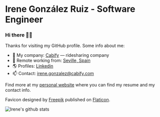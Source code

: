 # Irene González Ruiz - Software Engineer
### Hi there 👋🏻

Thanks for visiting my GitHub profile. Some info about me:

- 🏢 My company: [Cabify](https://cabify.com/) — ridesharing company
- 🎯 Remote working from: [Seville, Spain](https://www.google.com/search?q=Seville)
- 🌎 Profiles: [Linkedin](https://www.linkedin.com/in/irenegonzalezruiz/)
- 📫 Contact: [irene.gonzalez@cabify.com](mailto:irene.gonzalez@cabify.com)

Find more at my [personal website](https://igonrui.github.io/) where you can find my resume and my contact info.

Favicon designed by [Freepik](https://www.flaticon.com/authors/freepik) published on [Flaticon](https://www.flaticon.com).

![Irene's github stats](https://github-readme-stats.vercel.app/api?username=igonrui&show_icons=true&custom_title=igonrui%27s%20GitHub%20Stats:)
